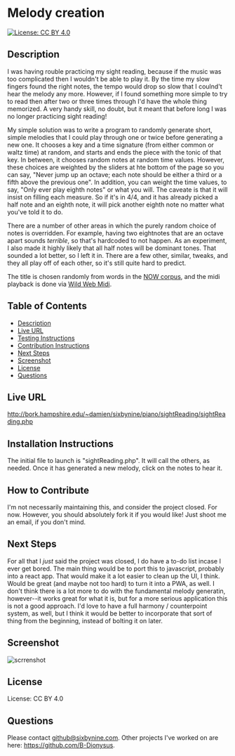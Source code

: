 # Melody creation
[![License: CC BY 4.0](https://img.shields.io/badge/License-CC%20BY%204.0-lightgrey.svg)](https://creativecommons.org/licenses/by/4.0/)
## Description
I was having rouble practicing my sight reading, because if the music was too complicated then I wouldn't be able to play it. By the time my slow fingers found the right notes, the tempo would drop so slow that I coulnd't hear the melody any more. However, if I found something more simple to try to read then after two or three times through I'd have the whole thing memorized. A very handy skill, no doubt, but it meant that before long I was no longer practicing sight reading!

My simple solution was to write a program to randomly generate short, simple melodies that I could play through one or twice before generating a new one. It chooses a key and a time signature (from either common or waltz time) at random, and starts and ends the piece with the tonic of that key. In between, it chooses random notes at random time values. However, these choices are weighted by the sliders at hte bottom of the page so you can say, "Never jump up an octave; each note should be either a third or a fifth above the previous one". In addition, you can weight the time values, to say, "Only ever play eighth notes" or what you will. The caveate is that it will insist on filling each measure. So if it's in 4/4, and it has already picked a half note and an eighth note, it will pick another eighth note no matter what you've told it to do.

There are a number of other areas in which the purely random choice of notes is overridden. For example, having two eightnotes that are an octave apart sounds *terrible*, so that's hardcoded to not happen. As an experiment, I also made it highly likely that all half notes will be dominant tones. That sounded a lot better, so I left it in. There are a few other, similar, tweaks, and they all play off of each other, so it's still quite hard to predict.

The title is chosen randomly from words in the [NOW corpus](https://www.english-corpora.org/now/), and the midi playback is done via [Wild Web Midi](https://github.com/zz85/wild-web-midi).
## Table of Contents
* [Description](#description)
* [Live URL](#Live%20URL)
* [Testing Instructions](#Testing%20Instructions)
* [Contribution Instructions](#How%20to%20Contribute)
* [Next Steps](#Next%20Steps)
* [Screenshot](#Screenshot)
* [License](#License)
* [Questions](#Questions)
## Live URL
http://bork.hampshire.edu/~damien/sixbynine/piano/sightReading/sightReading.php
## Installation Instructions
The initial file to launch is "sightReading.php". It will call the others, as needed. Once it has generated a new melody, click on the notes to hear it.
## How to Contribute
I'm not necessarily maintaining this, and consider the project closed. For now. However, you should absolutely fork it if you would like! Just shoot me an email, if you don't mind.
## Next Steps
For all that I *just* said the project was closed, I do have a to-do list incase I ever get bored. The main thing would be to port this to javascript, probably into a react app. That would make it a lot easier to clean up the UI, I think. Would be great (and maybe not too hard) to turn it into a PWA, as well. I don't think there is a lot more to do with the fundamental melody generatin, however--it works great for what it is, but for a more serious application this is not a good approach. I'd love to have a full harmony / counterpoint system, as well, but I think it would be better to incorporate that sort of thing from the beginning, instead of bolting it on later.
## Screenshot
![scrrenshot](https://lh3.googleusercontent.com/fife/ABSRlIo5nDA6SjvUm-H3jC69xW9nlcPVl75zCnHShtj-cRQYyB5ISpk5oRoVs6lNKhXpCjfqEFDiV8CSER2ymaql5B7hptGOmihDDkYsglyBny-rE_dXSlpIxxOWbuQPvIiGN3FtzWSAKkltuZKBY5SNrpSSG5N8UT7Cuc-ANe6vs_O744nj7KGS5Rj2_jxJeg8-uF40xknxMbEDb5f_Eay3J5UjCAA66dcvagNdVYw6mGl9_t3pXQCyG6BgWJiysk4E-Q-SeYcPAUsapJ1giiSlHbN6YWzdGK5liM_1qm2fFDXVr3D7Z_jm0aG2Hx3HU_QVdS3eISLy6Ys64VngApdSqheosvEje7iZDPD9TN9zFnFPdj-sy8qAp0sD-umJ_tAT4jOOfCyur7OWCbhWO4Os9xfzJnykZVZoR5ghF8-ymATCQhl0FPBy2mtu-XqYUB3gLsPtOttTWQEIijtkEfj8C2mx3OzNoOoKWM5C1gOh53UeeU4_eAspYcr_OYgQHn1NsZBEmhDmybXBVvBug_dWM7qe7FekbG1hC6ee7k38cyckKrUHL3mDocThd_1yMkyRbQ9Nh7L6Rbkw5TpbWfjAu-9cWmtwYIZsg_uj053EZdoy6EmQ_zJWGwbZCUuJo84YaxIq_VsPL5kswQR3qeV7GDhqxme99iv7hAs0h9_4kLAqGq0UX-GuEm8Rhe9GK9u3B7rksSTp7OkkKVejMPWZrD9k-W3PrdIz8w=s924-w924-h738)
## License
License: CC BY 4.0
## Questions
Please contact github@sixbynine.com.
Other projects I've worked on are here: https://github.com/B-Dionysus.
